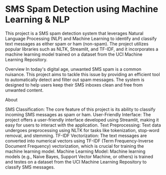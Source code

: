 # SMS Spam Detection using Machine Learning & NLP

This project is a SMS spam detection system that leverages Natural Language Processing (NLP) and Machine Learning to identify and classify text messages as either spam or ham (non-spam). The project utilizes popular libraries such as NLTK, Streamlit, and TF-IDF, and it incorporates a machine learning model trained on a dataset from the UCI Machine Learning Repository.

Overview
In today's digital age, unwanted SMS spam is a common nuisance. This project aims to tackle this issue by providing an efficient tool to automatically detect and filter out spam messages. The system is designed to help users keep their SMS inboxes clean and free from unwanted content.

About 

SMS Classification: The core feature of this project is its ability to classify incoming SMS messages as spam or ham.
User-Friendly Interface: The project offers a user-friendly interface developed using Streamlit, making it easy for users to interact with the application.
Text Preprocessing: Text data undergoes preprocessing using NLTK for tasks like tokenization, stop-word removal, and stemming.
TF-IDF Vectorization: The text messages are converted into numerical vectors using TF-IDF (Term Frequency-Inverse Document Frequency) vectorization, which is crucial for training the machine learning model.
Machine Learning Model: Machine learning models (e.g., Naive Bayes, Support Vector Machine, or others) is trained and testes on a dataset from the UCI Machine Learning Repository to classify SMS messages.

